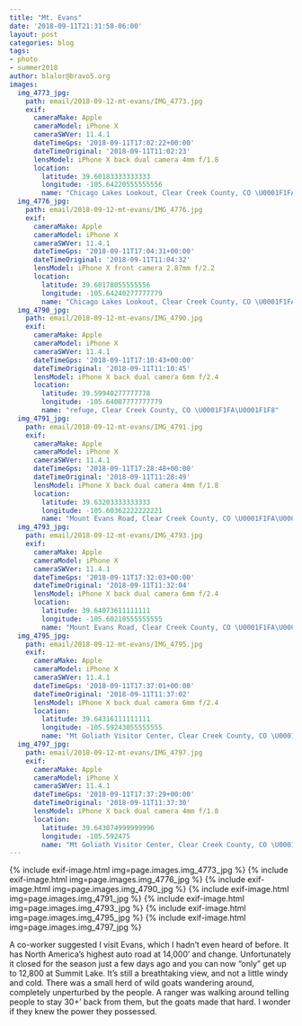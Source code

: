 ```yaml
---
title: "Mt. Evans"
date: '2018-09-11T21:31:58-06:00'
layout: post
categories: blog
tags:
- photo
- summer2018
author: blalor@bravo5.org
images:
  img_4773_jpg:
    path: email/2018-09-12-mt-evans/IMG_4773.jpg
    exif:
      cameraMake: Apple
      cameraModel: iPhone X
      cameraSWVer: 11.4.1
      dateTimeGps: '2018-09-11T17:02:22+00:00'
      dateTimeOriginal: '2018-09-11T11:02:23'
      lensModel: iPhone X back dual camera 4mm f/1.8
      location:
        latitude: 39.60183333333333
        longitude: -105.64220555555556
        name: "Chicago Lakes Lookout, Clear Creek County, CO \U0001F1FA\U0001F1F8"
  img_4776_jpg:
    path: email/2018-09-12-mt-evans/IMG_4776.jpg
    exif:
      cameraMake: Apple
      cameraModel: iPhone X
      cameraSWVer: 11.4.1
      dateTimeGps: '2018-09-11T17:04:31+00:00'
      dateTimeOriginal: '2018-09-11T11:04:32'
      lensModel: iPhone X front camera 2.87mm f/2.2
      location:
        latitude: 39.60178055555556
        longitude: -105.64240277777779
        name: "Chicago Lakes Lookout, Clear Creek County, CO \U0001F1FA\U0001F1F8"
  img_4790_jpg:
    path: email/2018-09-12-mt-evans/IMG_4790.jpg
    exif:
      cameraMake: Apple
      cameraModel: iPhone X
      cameraSWVer: 11.4.1
      dateTimeGps: '2018-09-11T17:10:43+00:00'
      dateTimeOriginal: '2018-09-11T11:10:45'
      lensModel: iPhone X back dual camera 6mm f/2.4
      location:
        latitude: 39.59940277777778
        longitude: -105.64087777777779
        name: "refuge, Clear Creek County, CO \U0001F1FA\U0001F1F8"
  img_4791_jpg:
    path: email/2018-09-12-mt-evans/IMG_4791.jpg
    exif:
      cameraMake: Apple
      cameraModel: iPhone X
      cameraSWVer: 11.4.1
      dateTimeGps: '2018-09-11T17:28:48+00:00'
      dateTimeOriginal: '2018-09-11T11:28:49'
      lensModel: iPhone X back dual camera 4mm f/1.8
      location:
        latitude: 39.63203333333333
        longitude: -105.60362222222221
        name: "Mount Evans Road, Clear Creek County, CO \U0001F1FA\U0001F1F8"
  img_4793_jpg:
    path: email/2018-09-12-mt-evans/IMG_4793.jpg
    exif:
      cameraMake: Apple
      cameraModel: iPhone X
      cameraSWVer: 11.4.1
      dateTimeGps: '2018-09-11T17:32:03+00:00'
      dateTimeOriginal: '2018-09-11T11:32:04'
      lensModel: iPhone X back dual camera 6mm f/2.4
      location:
        latitude: 39.64073611111111
        longitude: -105.60210555555555
        name: "Mount Evans Road, Clear Creek County, CO \U0001F1FA\U0001F1F8"
  img_4795_jpg:
    path: email/2018-09-12-mt-evans/IMG_4795.jpg
    exif:
      cameraMake: Apple
      cameraModel: iPhone X
      cameraSWVer: 11.4.1
      dateTimeGps: '2018-09-11T17:37:01+00:00'
      dateTimeOriginal: '2018-09-11T11:37:02'
      lensModel: iPhone X back dual camera 6mm f/2.4
      location:
        latitude: 39.64316111111111
        longitude: -105.59243055555555
        name: "Mt Goliath Visitor Center, Clear Creek County, CO \U0001F1FA\U0001F1F8"
  img_4797_jpg:
    path: email/2018-09-12-mt-evans/IMG_4797.jpg
    exif:
      cameraMake: Apple
      cameraModel: iPhone X
      cameraSWVer: 11.4.1
      dateTimeGps: '2018-09-11T17:37:29+00:00'
      dateTimeOriginal: '2018-09-11T11:37:30'
      lensModel: iPhone X back dual camera 4mm f/1.8
      location:
        latitude: 39.643074999999996
        longitude: -105.592475
        name: "Mt Goliath Visitor Center, Clear Creek County, CO \U0001F1FA\U0001F1F8"
---
```


{% include exif-image.html img=page.images.img_4773_jpg %}
{% include exif-image.html img=page.images.img_4776_jpg %}
{% include exif-image.html img=page.images.img_4790_jpg %}
{% include exif-image.html img=page.images.img_4791_jpg %}
{% include exif-image.html img=page.images.img_4793_jpg %}
{% include exif-image.html img=page.images.img_4795_jpg %}
{% include exif-image.html img=page.images.img_4797_jpg %}

A co-worker suggested I visit Evans, which I hadn’t even heard of before. It has North America’s highest auto road at 14,000’ and change. Unfortunately it closed for the season just a few days ago and you can now “only” get up to 12,800 at Summit Lake. It’s still a breathtaking view, and not a little windy and cold. There was a small herd of wild goats wandering around, completely unperturbed by the people. A ranger was walking around telling people to stay 30+’ back from them, but the goats made that hard. I wonder if they knew the power they possessed. 





















